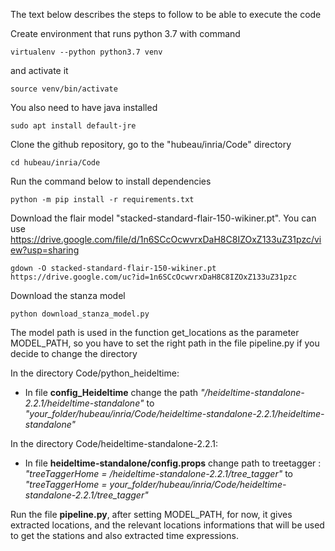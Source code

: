 The text below describes the steps to follow to be able to execute the code 


Create environment that runs python 3.7 with command 
```
virtualenv --python python3.7 venv
```
and activate it 
```
source venv/bin/activate
```
You also need to have java installed
```
sudo apt install default-jre
```

Clone the github repository, go to the "hubeau/inria/Code" directory
```
cd hubeau/inria/Code
```

Run the command below to install dependencies
```
python -m pip install -r requirements.txt
```
Download the flair model "stacked-standard-flair-150-wikiner.pt". You can use https://drive.google.com/file/d/1n6SCcOcwvrxDaH8C8IZOxZ133uZ31pzc/view?usp=sharing
```console
gdown -O stacked-standard-flair-150-wikiner.pt https://drive.google.com/uc?id=1n6SCcOcwvrxDaH8C8IZOxZ133uZ31pzc
```

Download the stanza model
```console 
python download_stanza_model.py
```

The model path is used in the function get_locations as the parameter MODEL_PATH, so you have
to set the right path in the file pipeline.py if you decide to change the directory


In the directory Code/python_heideltime:
  - In file **config_Heideltime** change the path *"/heideltime-standalone-2.2.1/heideltime-standalone"*
    to  *"your_folder/hubeau/inria/Code/heideltime-standalone-2.2.1/heideltime-standalone"*
    
In the directory Code/heideltime-standalone-2.2.1:
  - In file **heideltime-standalone/config.props**
     change path to treetagger :
    *"treeTaggerHome = /heideltime-standalone-2.2.1/tree_tagger"* to
    *"treeTaggerHome = your_folder/hubeau/inria/Code/heideltime-standalone-2.2.1/tree_tagger"*

Run the file **pipeline.py**, after setting MODEL_PATH,
for now, it gives extracted locations, and the relevant locations informations that will be used to get the stations and 
   also extracted time expressions.